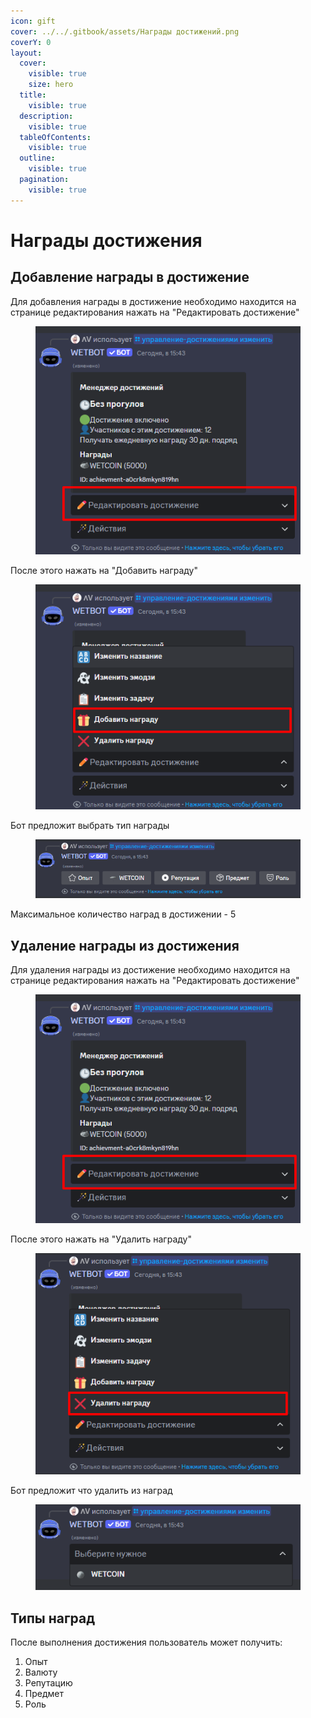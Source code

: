 ```yaml
---
icon: gift
cover: ../../.gitbook/assets/Награды достижений.png
coverY: 0
layout:
  cover:
    visible: true
    size: hero
  title:
    visible: true
  description:
    visible: true
  tableOfContents:
    visible: true
  outline:
    visible: true
  pagination:
    visible: true
---
```


# Награды достижения

## Добавление награды в достижение

Для добавления награды в достижение необходимо находится на странице редактирования нажать на "Редактировать достижение"

<figure><img src="../../.gitbook/assets/image (6).png" alt=""><figcaption></figcaption></figure>

После этого нажать на "Добавить награду"

<figure><img src="../../.gitbook/assets/image (7).png" alt=""><figcaption></figcaption></figure>

Бот предложит выбрать тип награды

<figure><img src="../../.gitbook/assets/image (8).png" alt=""><figcaption></figcaption></figure>

Максимальное количество наград в достижении - 5

## Удаление награды из достижения

Для удаления награды из достижение необходимо находится на странице редактирования нажать на "Редактировать достижение"

<figure><img src="../../.gitbook/assets/image (6).png" alt=""><figcaption></figcaption></figure>

После этого нажать на "Удалить награду"

<figure><img src="../../.gitbook/assets/image (9).png" alt=""><figcaption></figcaption></figure>

Бот предложит что удалить из наград

<figure><img src="../../.gitbook/assets/image (10).png" alt=""><figcaption></figcaption></figure>

## Типы наград

После выполнения достижения пользователь может получить:

1. Опыт
2. Валюту
3. Репутацию
4. Предмет
5. Роль
